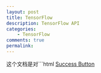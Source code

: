 ```yaml
---
layout: post
title: TensorFlow
description: TensorFlow API
categories:
    - TensorFlow
comments: true
permalink: 
---
```


这个文档是对```html
<a href="#" class="button is-success">Success Button</a>
```